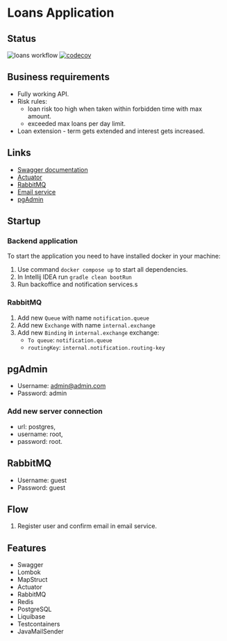 # Loans Application

## Status

![loans workflow](https://github.com/osber1/loans/actions/workflows/gradle.yml/badge.svg)
[![codecov](https://codecov.io/gh/osber1/loans/branch/master/graph/badge.svg?token=2KOECLUD4M)](https://codecov.io/gh/osber1/loans)

## Business requirements

* Fully working API.
* Risk rules:
    * loan risk too high when taken within forbidden time with max amount.
    * exceeded max loans per day limit.
* Loan extension - term gets extended and interest gets increased.

## Links

- [Swagger documentation](http://localhost:8080/swagger-ui.html)
- [Actuator](http://localhost:8080/actuator)
- [RabbitMQ](http://localhost:15672)
- [Email service](http://localhost:1080)
- [pgAdmin](http://localhost:5050)

## Startup

### Backend application

To start the application you need to have installed docker in your machine:

1) Use command `docker compose up` to start all dependencies.
2) In Intellij IDEA run `gradle clean bootRun`
3) Run backoffice and notification services.s

### RabbitMQ

1) Add new `Queue` with name `notification.queue`
2) Add new `Exchange` with name `internal.exchange`
3) Add new `Binding` in `internal.exchange` exchange:
    * `To queue`: `notification.queue`
    * `routingKey`: `internal.notification.routing-key`

## pgAdmin

* Username: admin@admin.com
* Password: admin

### Add new server connection

- url: postgres,
- username: root,
- password: root.

## RabbitMQ

* Username: guest
* Password: guest

## Flow

1) Register user and confirm email in email service.

## Features

* Swagger
* Lombok
* MapStruct
* Actuator
* RabbitMQ
* Redis
* PostgreSQL
* Liquibase
* Testcontainers
* JavaMailSender
